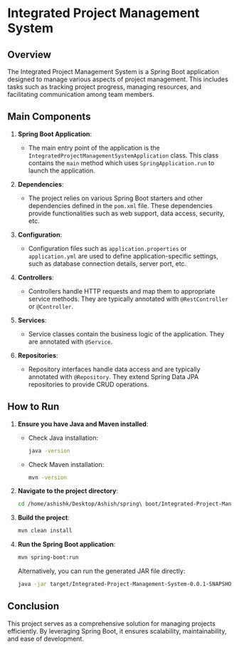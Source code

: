 # Integrated Project Management System

## Overview

The Integrated Project Management System is a Spring Boot application designed to manage various aspects of project management. This includes tasks such as tracking project progress, managing resources, and facilitating communication among team members.

## Main Components

1. **Spring Boot Application**:
   - The main entry point of the application is the `IntegratedProjectManagementSystemApplication` class. This class contains the `main` method which uses `SpringApplication.run` to launch the application.

2. **Dependencies**:
   - The project relies on various Spring Boot starters and other dependencies defined in the `pom.xml` file. These dependencies provide functionalities such as web support, data access, security, etc.

3. **Configuration**:
   - Configuration files such as `application.properties` or `application.yml` are used to define application-specific settings, such as database connection details, server port, etc.

4. **Controllers**:
   - Controllers handle HTTP requests and map them to appropriate service methods. They are typically annotated with `@RestController` or `@Controller`.

5. **Services**:
   - Service classes contain the business logic of the application. They are annotated with `@Service`.

6. **Repositories**:
   - Repository interfaces handle data access and are typically annotated with `@Repository`. They extend Spring Data JPA repositories to provide CRUD operations.

## How to Run

1. **Ensure you have Java and Maven installed**:
   - Check Java installation:
     ```sh
     java -version
     ```
   - Check Maven installation:
     ```sh
     mvn -version
     ```

2. **Navigate to the project directory**:
   ```sh
   cd /home/ashishk/Desktop/Ashish/spring\ boot/Integrated-Project-Management-System
   ```

3. **Build the project**:
   ```sh
   mvn clean install
   ```

4. **Run the Spring Boot application**:
   ```sh
   mvn spring-boot:run
   ```

   Alternatively, you can run the generated JAR file directly:
   ```sh
   java -jar target/Integrated-Project-Management-System-0.0.1-SNAPSHOT.jar
   ```

## Conclusion

This project serves as a comprehensive solution for managing projects efficiently. By leveraging Spring Boot, it ensures scalability, maintainability, and ease of development.
